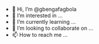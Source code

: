 - 👋 Hi, I’m @gbengafagbola
- 👀 I’m interested in ...
- 🌱 I’m currently learning ...
- 💞️ I’m looking to collaborate on ...
- 📫 How to reach me ...

<!---
gbengafagbola/gbengafagbola is a ✨ special ✨ repository because its `README.md` (this file) appears on your GitHub profile.
You can click the Preview link to take a look at your changes.
--->
